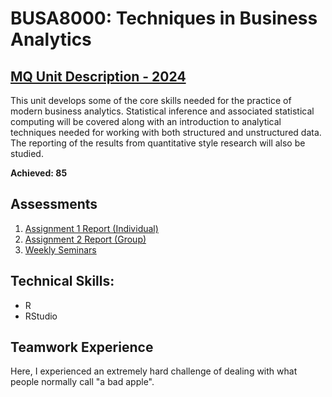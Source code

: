 # BUSA8000: Techniques in Business Analytics
## [MQ Unit Description - 2024](https://coursehandbook.mq.edu.au/2024/units/busa8000?year=2024)
This unit develops some of the core skills needed for the practice of modern business analytics. Statistical inference and associated statistical computing will be covered along with an introduction to analytical techniques needed for working with both structured and unstructured data. The reporting of the results from quantitative style research will also be studied.

**Achieved: 85**

## Assessments
1. [Assignment 1 Report (Individual)](https://github.com/audreyngnn/Master-of-Business-Analytics/tree/main/Technical%20Programming/BUSA8000/BUSA8000_Assignment1) 
2. [Assignment 2 Report (Group)](https://github.com/audreyngnn/Master-of-Business-Analytics/tree/main/Technical%20Programming/BUSA8000/BUSA8000_Assignment2)
3. [Weekly Seminars](https://github.com/audreyngnn/Master-of-Business-Analytics/tree/main/Technical%20Programming/BUSA8000/Weekly%20Seminars)

## Technical Skills: 
* R
* RStudio

## Teamwork Experience
Here, I experienced an extremely hard challenge of dealing with what people normally call "a bad apple".
